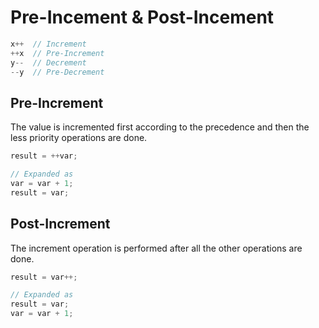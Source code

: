 # Pre-Incement & Post-Incement

```c
x++  // Increment
++x  // Pre-Increment
y--  // Decrement
--y  // Pre-Decrement
```

## Pre-Increment

The value is incremented first according to the precedence and then the less
priority operations are done.
```c
result = ++var;

// Expanded as
var = var + 1;
result = var;
```
## Post-Increment

The increment operation is performed after all the other operations are done.
```c
result = var++;

// Expanded as
result = var;
var = var + 1;
```
